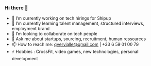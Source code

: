 ### Hi there 👋

- 🔭 I’m currently working on tech hirings for Shipup
- 🌱 I’m currently learning talent management, structured interviews, employment brand
- 👯 I’m looking to collaborate on tech people
- 💬 Ask me about startups, sourcing, recruitment, human ressources
- 📫 How to reach me: qvervialle@gmail.com | +33 6 59 01 00 79
- ⚡ Hobbies : CrossFit, video games, new technologies, personal development
<!--

**qvervialle/qvervialle** is a ✨ _special_ ✨ repository because its `README.md` (this file) appears on your GitHub profile.



